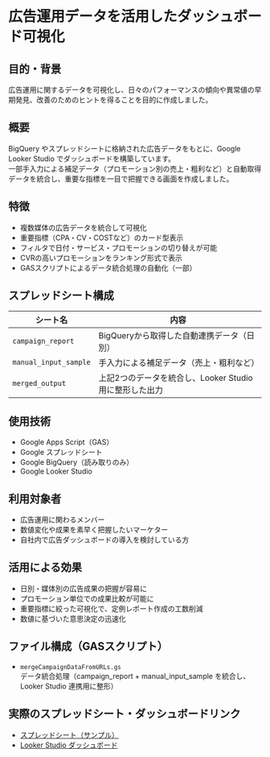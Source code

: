 # 広告運用データを活用したダッシュボード可視化

## 目的・背景

広告運用に関するデータを可視化し、日々のパフォーマンスの傾向や異常値の早期発見、改善のためのヒントを得ることを目的に作成しました。

## 概要

BigQuery やスプレッドシートに格納された広告データをもとに、Google Looker Studio でダッシュボードを構築しています。  
一部手入力による補足データ（プロモーション別の売上・粗利など）と自動取得データを統合し、重要な指標を一目で把握できる画面を作成しました。

## 特徴

- 複数媒体の広告データを統合して可視化
- 重要指標（CPA・CV・COSTなど）のカード型表示
- フィルタで日付・サービス・プロモーションの切り替えが可能
- CVRの高いプロモーションをランキング形式で表示
- GASスクリプトによるデータ統合処理の自動化（一部）

## スプレッドシート構成

| シート名              | 内容                                     |
|----------------------|------------------------------------------|
| `campaign_report`     | BigQueryから取得した自動連携データ（日別） |
| `manual_input_sample` | 手入力による補足データ（売上・粗利など）     |
| `merged_output`       | 上記2つのデータを統合し、Looker Studio用に整形した出力 |

## 使用技術

- Google Apps Script（GAS）
- Google スプレッドシート
- Google BigQuery（読み取りのみ）
- Google Looker Studio

## 利用対象者

- 広告運用に関わるメンバー
- 数値変化や成果を素早く把握したいマーケター
- 自社内で広告ダッシュボードの導入を検討している方

## 活用による効果

- 日別・媒体別の広告成果の把握が容易に
- プロモーション単位での成果比較が可能に
- 重要指標に絞った可視化で、定例レポート作成の工数削減
- 数値に基づいた意思決定の迅速化

## ファイル構成（GASスクリプト）

- `mergeCampaignDataFromURLs.gs`  
  データ統合処理（campaign_report + manual_input_sample を統合し、Looker Studio 連携用に整形）

## 実際のスプレッドシート・ダッシュボードリンク

- [スプレッドシート（サンプル）](リンクをここに挿入)
- [Looker Studio ダッシュボード](https://lookerstudio.google.com/s/oaAPTnja_gA)
